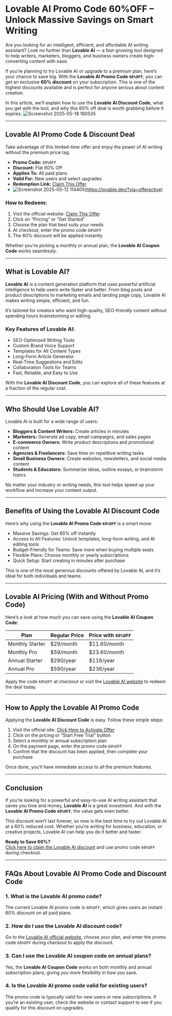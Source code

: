  # Lovable AI Promo Code 60%OFF – Unlock Massive Savings on Smart Writing

Are you looking for an intelligent, efficient, and affordable AI writing assistant? Look no further than **Lovable AI** — a fast-growing tool designed to help writers, marketers, bloggers, and business owners create high-converting content with ease.

If you’re planning to try Lovable AI or upgrade to a premium plan, here’s your chance to save big. With the **Lovable AI Promo Code `60%OFF`**, you can get an exclusive **60% discount** on your subscription. This is one of the highest discounts available and is perfect for anyone serious about content creation.

In this article, we’ll explain how to use the **Lovable AI Discount Code**, what you get with the tool, and why this 60% off deal is worth grabbing before it expires.
![[Screenshot 2025-05-18 160535](https://github.com/user-attachments/assets/3cedf904-c383-4cfc-886d-36c42408f31e)](https://lovable.dev/?via=offeractive)


---

## Lovable AI Promo Code & Discount Deal

Take advantage of this limited-time offer and enjoy the power of AI writing without the premium price tag.

- **Promo Code:** `60%OFF`  
- **Discount:** Flat 60% Off  
- **Applies To:** All paid plans  
- **Valid For:** New users and select upgrades  
- **Redemption Link:** [Claim This Offer](https://lovable.dev/?via=offeractive)
- ![Screenshot 2025-05-12 114405](https://github.com/user-attachments/assets/0231ff93-e266-486f-ab40-e1e58e1e8643)(https://lovable.dev/?via=offeractive)


### How to Redeem:
1. Visit the official website: [Claim This Offer](https://lovable.dev/?via=offeractive)
2. Click on “Pricing” or “Get Started”
3. Choose the plan that best suits your needs
4. At checkout, enter the promo code `60%OFF`
5. The 60% discount will be applied instantly

Whether you're picking a monthly or annual plan, the **Lovable AI Coupon Code** works seamlessly.

---

## What is Lovable AI?

**Lovable AI** is a content generation platform that uses powerful artificial intelligence to help users write faster and better. From blog posts and product descriptions to marketing emails and landing page copy, Lovable AI makes writing simple, efficient, and fun.

It’s tailored for creators who want high-quality, SEO-friendly content without spending hours brainstorming or editing.

### Key Features of Lovable AI:
- SEO-Optimized Writing Tools  
- Custom Brand Voice Support  
- Templates for All Content Types  
- Long-Form Article Generator  
- Real-Time Suggestions and Edits  
- Collaboration Tools for Teams  
- Fast, Reliable, and Easy to Use

With the **Lovable AI Discount Code**, you can explore all of these features at a fraction of the regular cost.

---

## Who Should Use Lovable AI?

Lovable AI is built for a wide range of users:

- **Bloggers & Content Writers:** Create articles in minutes  
- **Marketers:** Generate ad copy, email campaigns, and sales pages  
- **E-commerce Owners:** Write product descriptions and promotional content  
- **Agencies & Freelancers:** Save time on repetitive writing tasks  
- **Small Business Owners:** Create websites, newsletters, and social media content  
- **Students & Educators:** Summarize ideas, outline essays, or brainstorm topics

No matter your industry or writing needs, this tool helps speed up your workflow and increase your content output.

---

## Benefits of Using the Lovable AI Discount Code

Here’s why using the **Lovable AI Promo Code `60%OFF`** is a smart move:

- Massive Savings: Get 60% off instantly  
- Access to All Features: Unlock templates, long-form writing, and AI editing tools  
- Budget-Friendly for Teams: Save more when buying multiple seats  
- Flexible Plans: Choose monthly or yearly subscriptions  
- Quick Setup: Start creating in minutes after purchase

This is one of the most generous discounts offered by Lovable AI, and it’s ideal for both individuals and teams.

---

## Lovable AI Pricing (With and Without Promo Code)

Here’s a look at how much you can save using the **Lovable AI Coupon Code**:

| Plan            | Regular Price | Price with `60%OFF` |
|------------------|----------------|----------------------|
| Monthly Starter   | $29/month      | $11.60/month         |
| Monthly Pro       | $59/month      | $23.60/month         |
| Annual Starter    | $290/year      | $116/year            |
| Annual Pro        | $590/year      | $236/year            |

Apply the code `60%OFF` at checkout or visit the [Lovable AI website](https://lovable.dev/?via=offeractive) to redeem the deal today.

---

## How to Apply the Lovable AI Promo Code

Applying the **Lovable AI Discount Code** is easy. Follow these simple steps:

1. Visit the official site: [Click Here to Activate Offer](https://lovable.dev/?via=offeractive)
2. Click on the pricing or “Start Free Trial” button
3. Select a monthly or annual subscription plan
4. On the payment page, enter the promo code `60%OFF`
5. Confirm that the discount has been applied, then complete your purchase

Once done, you’ll have immediate access to all the premium features.

---

## Conclusion

If you’re looking for a powerful and easy-to-use AI writing assistant that saves you time and money, **Lovable AI** is a great investment. And with the **Lovable AI Promo Code `60%OFF`**, the value gets even better.

This discount won’t last forever, so now is the best time to try out Lovable AI at a 60% reduced cost. Whether you're writing for business, education, or creative projects, Lovable AI can help you do it better and faster.

**Ready to Save 60%?**  
[Click here to claim the Lovable AI discount](https://lovable.dev/?via=offeractive) and use promo code `60%OFF` during checkout.

---

## FAQs About Lovable AI Promo Code and Discount Code

### 1. What is the Lovable AI promo code?

The current Lovable AI promo code is `60%OFF`, which gives users an instant 60% discount on all paid plans.

### 2. How do I use the Lovable AI discount code?

Go to the [Lovable AI official website](https://lovable.dev/?via=offeractive), choose your plan, and enter the promo code `60%OFF` during checkout to apply the discount.

### 3. Can I use the Lovable AI coupon code on annual plans?

Yes, the **Lovable AI Coupon Code** works on both monthly and annual subscription plans, giving you more flexibility in how you save.

### 4. Is the Lovable AI promo code valid for existing users?

The promo code is typically valid for new users or new subscriptions. If you’re an existing user, check the website or contact support to see if you qualify for this discount on upgrades.
